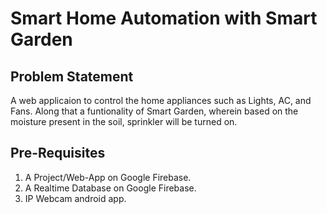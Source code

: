 # Smart Home Automation with Smart Garden
## Problem Statement
A web applicaion to control the home appliances such as Lights, AC, and Fans. Along that a funtionality of Smart Garden, wherein based on the moisture present in the soil, sprinkler will be turned on. 

## Pre-Requisites
1. A Project/Web-App on Google Firebase.
2. A Realtime Database on Google Firebase.
3. IP Webcam android app.
